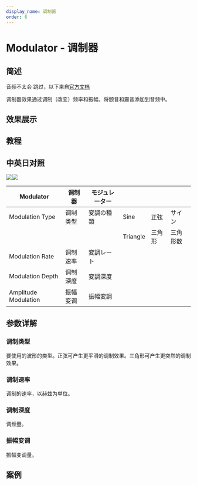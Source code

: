 ```yaml
---
display_name: 调制器
order: 6
---
```


# Modulator - 调制器

## 简述

音频不太会 跳过，以下来自[官方文档](https://helpx.adobe.com/cn/after-effects/using/audio-effects.html)

调制器效果通过调制（改变）频率和振幅，将颤音和震音添加到音频中。

## 效果展示

## 教程

## 中英日对照

![](https://mir.yuelili.com/user/AE/effects/AE-Effects-Audio-Modulator.png)![](https://mir.yuelili.com/user/AE/effects/AE-Effects-Audio-Modulator_cn.png)

| Modulator            | 调制器   | モジュレーター |          |        |          |
| -------------------- | -------- | -------------- | -------- | ------ | -------- |
| Modulation Type      | 调制类型 | 変調の種類     | Sine     | 正弦   | サイン   |
|                      |          |                | Triangle | 三角形 | 三角形数 |
| Modulation Rate      | 调制速率 | 変調レート     |          |        |          |
| Modulation Depth     | 调制深度 | 変調深度       |          |        |          |
| Amplitude Modulation | 振幅变调 | 振幅変調       |          |        |          |

## 参数详解

### 调制类型

要使用的波形的类型。正弦可产生更平滑的调制效果。三角形可产生更突然的调制效果。

### 调制速率

调制的速率，以赫兹为单位。

### 调制深度

调频量。

### 振幅变调

振幅变调量。

## 案例
